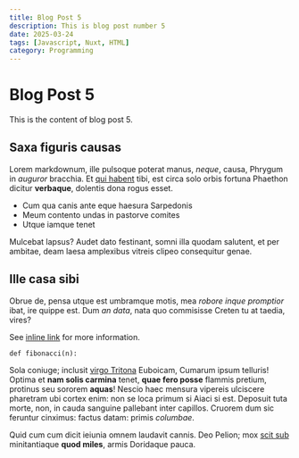 ```yaml
---
title: Blog Post 5
description: This is blog post number 5
date: 2025-03-24
tags: [Javascript, Nuxt, HTML]
category: Programming
---
```


# Blog Post 5

This is the content of blog post 5.

## Saxa figuris causas

Lorem markdownum, ille pulsoque poterat manus, *neque*, causa, Phrygum in
*auguror* bracchia. Et [qui habent](http://robora.org/viro-ardesceret.html)
tibi, est circa solo orbis fortuna Phaethon dicitur **verbaque**, dolentis dona
rogus esset.

- Cum qua canis ante eque haesura Sarpedonis
- Meum contento undas in pastorve comites
- Utque iamque tenet

Mulcebat lapsus? Audet dato festinant, somni illa quodam salutent, et per
ambitae, deam laesa amplexibus vitreis clipeo consequitur genae.

## Ille casa sibi

Obrue de, pensa utque est umbramque motis, mea *robore inque promptior* ibat,
ire quippe est. Dum *an data*, nata quo commisisse Creten tu at taedia, vires?

See [inline link](/) for more information.

`def fibonacci(n):`

Sola coniuge; inclusit [virgo Tritona](http://potuissequisquis.com/) Euboicam,
Cumarum ipsum telluris! Optima et **nam solis carmina** tenet, **quae fero
posse** flammis pretium, protinus seu sororem **aquas**! Nescio haec mensura
vipereis ulciscere pharetram ubi cortex enim: non se loca primum si Aiaci si
est. Deposuit tuta morte, non, in cauda sanguine pallebant inter capillos.
Cruorem dum sic feruntur cinximus: factus datam: primis *columbae*.

Quid cum cum dicit ieiunia omnem laudavit cannis. Deo Pelion; mox [scit
sub](http://superas-pavefactaque.org/) minitantiaque **quod miles**, armis
Doridaque pauca.
